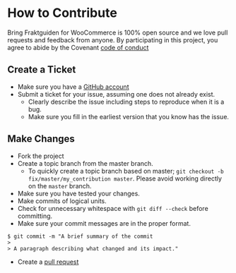 # How to Contribute

Bring Fraktguiden for WooCommerce is 100% open source and we love pull requests and feedback from anyone. By participating in this project, you agree to abide by the Covenant [code of conduct](http://contributor-covenant.org/version/1/4/)

## Create a Ticket

* Make sure you have a [GitHub account](https://github.com/signup/free)
* Submit a ticket for your issue, assuming one does not already exist.
  * Clearly describe the issue including steps to reproduce when it is a bug.
  * Make sure you fill in the earliest version that you know has the issue.

## Make Changes

* Fork the project
* Create a topic branch from the master branch.
  * To quickly create a topic branch based on master; `git checkout -b
    fix/master/my_contribution master`. Please avoid working directly on the
    `master` branch.
* Make sure you have tested your changes.
* Make commits of logical units.
* Check for unnecessary whitespace with `git diff --check` before committing.
* Make sure your commit messages are in the proper format.

````
$ git commit -m "A brief summary of the commit
> 
> A paragraph describing what changed and its impact."
````
* Create a [pull request](https://help.github.com/articles/using-pull-requests/)
